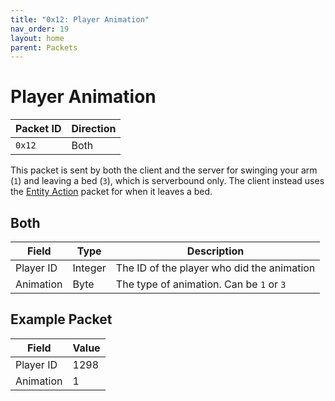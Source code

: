 ```yaml
---
title: "0x12: Player Animation"
nav_order: 19
layout: home
parent: Packets
---
```


# Player Animation

| Packet ID | Direction |
| --------- | --------- |
| `0x12`    | Both      |

This packet is sent by both the client and the server for swinging your arm (`1`) and leaving a bed (`3`), which is serverbound only. The client instead uses the [Entity Action](019-entity-action) packet for when it leaves a bed.

## Both

| Field     | Type    | Description                                 |
| --------- | ------- | ------------------------------------------- |
| Player ID | Integer | The ID of the player who did the animation |
| Animation | Byte | The type of animation. Can be `1` or `3`   |

## Example Packet

| Field | Value | 
| --- | --- |
| Player ID | 1298 |
| Animation | 1 |